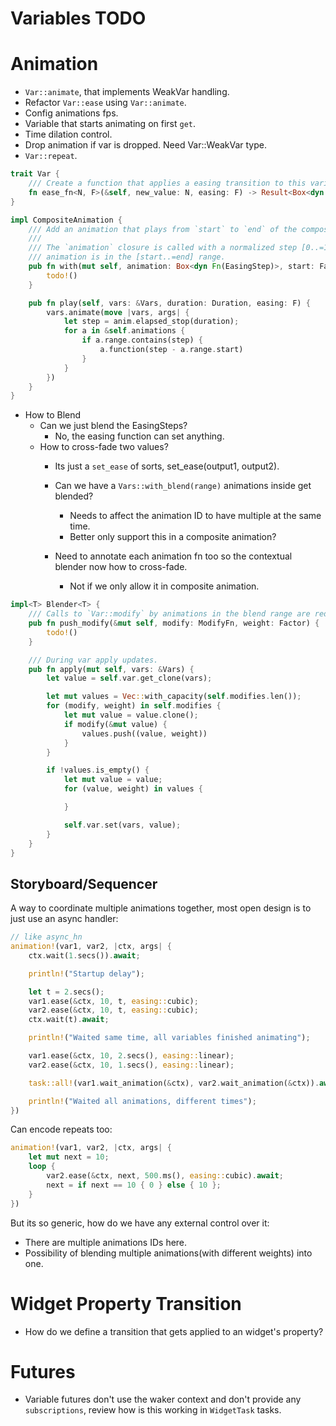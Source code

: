 # Variables TODO

# Animation

* `Var::animate`, that implements WeakVar handling.
* Refactor `Var::ease` using `Var::animate`. 
* Config animations fps.
* Variable that starts animating on first `get`.
* Time dilation control.
* Drop animation if var is dropped. Need Var::WeakVar type.
* `Var::repeat`.

```rust
trait Var {
    /// Create a function that applies a easing transition to this variable.
    fn ease_fn<N, F>(&self, new_value: N, easing: F) -> Result<Box<dyn Fn(EasingStep)>, VarIsReadOnly>;
}

impl CompositeAnimation {
    /// Add an animation that plays from `start` to `end` of the composite animation.
    /// 
    /// The `animation` closure is called with a normalized step [0..=1] when the composite
    /// animation is in the [start..=end] range.
    pub fn with(mut self, animation: Box<dyn Fn(EasingStep)>, start: Factor, end: Factor) -> Self {
        todo!()
    }

    pub fn play(self, vars: &Vars, duration: Duration, easing: F) {
        vars.animate(move |vars, args| {
            let step = anim.elapsed_stop(duration);
            for a in &self.animations {
                if a.range.contains(step) {
                    a.function(step - a.range.start)
                }
            }
        })
    }
}
```

* How to Blend
    - Can we just blend the EasingSteps?
        - No, the easing function can set anything.
    - How to cross-fade two values?
        - Its just a `set_ease` of sorts, set_ease(output1, output2).
        - Can we have a `Vars::with_blend(range)` animations inside get blended?
            - Needs to affect the animation ID to have multiple at the same time.
            - Better only support this in a composite animation?

        - Need to annotate each animation fn too so the contextual blender now how to cross-fade.
            - Not if we only allow it in composite animation.

```rust
impl<T> Blender<T> {
    /// Calls to `Var::modify` by animations in the blend range are redirect here.
    pub fn push_modify(&mut self, modify: ModifyFn, weight: Factor) {
        todo!()
    }

    /// During var apply updates.
    pub fn apply(mut self, vars: &Vars) {
        let value = self.var.get_clone(vars);

        let mut values = Vec::with_capacity(self.modifies.len());
        for (modify, weight) in self.modifies {
            let mut value = value.clone();
            if modify(&mut value) {
                values.push((value, weight))
            }
        }

        if !values.is_empty() {
            let mut value = value;
            for (value, weight) in values {

            }

            self.var.set(vars, value);
        }
    }
}
```

## Storyboard/Sequencer

A way to coordinate multiple animations together, most open design is to just use an async handler:

```rust
// like async_hn
animation!(var1, var2, |ctx, args| {
    ctx.wait(1.secs()).await;

    println!("Startup delay");

    let t = 2.secs();
    var1.ease(&ctx, 10, t, easing::cubic);
    var2.ease(&ctx, 10, t, easing::cubic);
    ctx.wait(t).await;

    println!("Waited same time, all variables finished animating");

    var1.ease(&ctx, 10, 2.secs(), easing::linear);
    var2.ease(&ctx, 10, 1.secs(), easing::linear);

    task::all!(var1.wait_animation(&ctx), var2.wait_animation(&ctx)).await;

    println!("Waited all animations, different times");
})
```

Can encode repeats too:

```rust
animation!(var1, var2, |ctx, args| {
    let mut next = 10;
    loop {
        var2.ease(&ctx, next, 500.ms(), easing::cubic).await;
        next = if next == 10 { 0 } else { 10 };
    }
})
```

But its so generic, how do we have any external control over it:

* There are multiple animations IDs here.
* Possibility of blending multiple animations(with different weights) into one.

# Widget Property Transition

* How do we define a transition that gets applied to an widget's property?

# Futures

* Variable futures don't use the waker context and don't provide any `subscriptions`, review how is this working in `WidgetTask` tasks.
